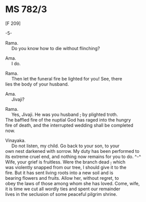 # MS 782/3

[F 209]

-5-

Rama. \
&nbsp;&nbsp;&nbsp;&nbsp;&nbsp;Do you know how to die without flinching? 

Ama. \
&nbsp;&nbsp;&nbsp;&nbsp;&nbsp;I do. 

Rama. \
&nbsp;&nbsp;&nbsp;&nbsp;&nbsp;Then let the funeral fire be lighted for you! See, there \
lies the body of your husband. 

Ama. \
&nbsp;&nbsp;&nbsp;&nbsp;&nbsp;Jivaji? 

Rama. \
&nbsp;&nbsp;&nbsp;&nbsp;&nbsp;Yes, Jivaji. He was you husband ~~,~~ by plighted troth. \
The baffled fire of the nuptial God has raged into the hungry \
fire of death, and the interrupted wedding shall be completed \
now. 

Vinayaka. \
&nbsp;&nbsp;&nbsp;&nbsp;&nbsp;Do not listen, my child. Go back to your son, to your \
own nest darkened with sorrow. My duty has been performed to \
its extreme cruel end, and nothing now remains for you to do. ^-^ \
Wife, your grief is fruitless. Were the branch dead ~~,~~ which \
was violently snapped from our tree, I should give it to the \
fire. But it has sent living roots into a new soil and is \
bearing flowers and fruits. Allow her, without regret, to \
obey the laws of those among whom she has loved.
Come, wife, \
it is time we cut all wordly ties and spent our remainder \
lives in the seclusion of some peaceful pilgrim shrine.

